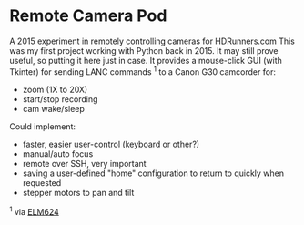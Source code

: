  # Remote Camera Pod
 A 2015 experiment in remotely controlling cameras for HDRunners.com
 This was my first project working with Python back in 2015. 
 It may still prove useful, so putting it here just in case.
It provides a mouse-click GUI (with Tkinter) for sending LANC commands <sup>1</sup> to a Canon G30 camcorder for:
- zoom (1X to 20X)
- start/stop recording
- cam wake/sleep

 Could implement:
 * faster, easier user-control (keyboard or other?)
 * manual/auto focus
 * remote over SSH, very important
 * saving a user-defined "home" configuration to return to quickly when requested
 * stepper motors to pan and tilt
 
 <sup>1</sup> via [ELM624](http://www.appliedlogiceng.com/index_files/Page1389.htm)
